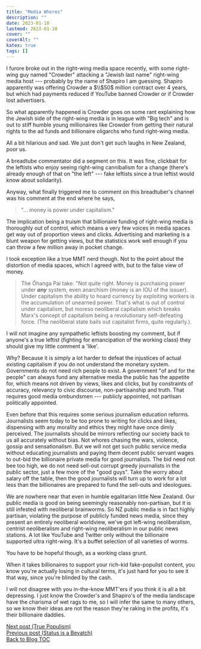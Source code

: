 ```yaml
---
title: "Media Whores"
description: ""
date: 2023-01-10
lastmod: 2023-01-10
cover: ""
coverAlt: ""
katex: true
tags: []
---
```


I furore broke out in the right-wing media space recently, with some right-wing guy 
named "Crowder" attacking a "Jewish last name" right-wing media host --- probably 
by the name of Shapiro I am guessing. Shapiro apparently was offering Crowder 
a $\\$50$ million contract over 4 years, but which had payments reduced if YouTube 
banned Crowder or if Crowder lost advertisers.

So what apparently happened is Crowder goes on some rant explaining how the Jewish 
side of the right-wing media is in league with "Big tech" and is out to stiff humble 
young millionaires like Crowder from getting their natural rights to the ad funds and 
billionaire oligarchs who fund right-wing media.

All a bit hilarious and sad. We just don't get such laughs in New Zealand, poor us.

A breadtube commentator did a segment on this. It was fine, clickbait for the 
leftists who enjoy seeing right-wing cannibalism for a change (there's already 
enough of that on "the left" --- fake leftists since a true leftist would know 
about solidarity).

Anyway, what finally triggered me to comment on this breadtuber's channel was his 
comment at the end where he says, 

> "... money is power under capitalism."

The implication being a truism that billionaire funding of right-wing media is 
thoroughly out of control, which means a very few voices in media spaces get way out 
of proportion views and clicks. Advertising and marketing is a blunt weapon for 
getting views, but the statistics work well enough if you can throw a few million 
away in pocket change.

I took exception like a true MMT nerd though. Not to the point about the distortion of 
media spaces, which I agreed with, but to the false view of money.

> The Ōhanga Pai take: "Not quite right. Money is purchasing power under **_any_**
system, even anarchism (money is an IOU of the issuer). Under capitalism the ability 
to hoard currency by exploiting workers is the accumulation of unearned power. That's 
what is out of control under capitalism, but moreso neoliberal capitalism which 
breaks Marx's concept of capitalism being a revolutionary self-defeating force. (The 
neoliberal state bails out capitalist firms, quite regularly.).

I will not imagine any sympathetic leftists boosting my comment, but if anyone's a 
true leftist (fighting for emancipation of the working class) they should give my 
little comment a 'like'. 

Why? Because it is simply a lot harder to defeat the injustices of actual 
existing capitalism if you do not understand the monetary system. Governments do not 
need rich people to exist. A government "of and for the people" can always fund any 
alternative media the public has the appetite for, which means not driven by views, 
likes and clicks, but by constraints of accuracy, relevancy to civic discourse, 
non-partisanship and truth. That requires good media ombundsmen --- publicly 
appointed, not partisan politically appointed.

Even before that this requires some serious journalism education reforms. 
Journalists seem today to be too prone to writing for clicks and likes, dispensing 
with any morality and ethics they might have once dimly perceived. The journalists 
should be mirrors reflecting our society back to us all accurately without bias. Not 
whores chasing the wars, violence, gossip and sensationalism. But we will not get such 
public service media without educating journalists and paying them decent public 
servant wages to out-bid the billionaire private media for good journalists. The bid 
need not bee too high, we do not need sell-out corrupt greedy journalists in the 
public sector, just a few more of the "good guys". Take the worry about salary off 
the table, then the good journalists will turn up to work for a lot less than the 
billionaires are prepared to fund the sell-outs and ideologues.

We are nowhere near that even in humble egalitarian little New Zealand. Our public 
media is good on being seemingly reasonably non-partisan, but it is still infested with 
neoliberal brainworms. So NZ public media is in fact highly partisan, violating the 
purpose of publicly funded news media, since they present an entirely neoliberal 
worldview, we've got left-wing neoliberalism, centrist neoliberalism and right-wing 
neoliberalism in our public news stations. A lot like YouTube and Twitter only 
without the billionaire supported ultra right-wing. It's a buffet selection of all 
varieties of worms.

You have to be hopeful though, as a working class grunt. 

When it takes billionaires to support your rich-kid fake-populist content, you know 
you're actually losing in cultural terms, it's just hard for you to see it that way, 
since you're blinded by the cash. 

I will not disagree with you in-the-know MMT'ers if you think it is all a bit 
depressing. I just know the Crowder's and Shapiro's of the media landscape have 
the charisma of wet rags to me, so I will infer the same to many others, so we know 
their ideas are not the reason they're raking in the profits, it's their billionaire 
daddies.


[Next post (True Populism)](../16_true_populism.md)  
[Previous post (Status is a Beyatch)](../14_status_bitches)    
[Back to Blog TOC](../)
